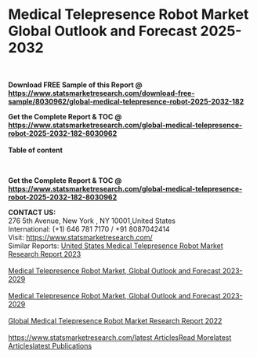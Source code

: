 <h1>Medical Telepresence Robot Market Global Outlook and Forecast 2025-2032</h1><br/><p><strong>Download FREE Sample of this Report @ <a href="https://www.statsmarketresearch.com/download-free-sample/8030962/global-medical-telepresence-robot-2025-2032-182">https://www.statsmarketresearch.com/download-free-sample/8030962/global-medical-telepresence-robot-2025-2032-182</a></strong></p><div><b>Get the Complete Report & TOC @ <a href="https://www.statsmarketresearch.com/global-medical-telepresence-robot-2025-2032-182-8030962">https://www.statsmarketresearch.com/global-medical-telepresence-robot-2025-2032-182-8030962</a></b></div><br><b>Table of content</b><p><br><div><b>Get the Complete Report & TOC @ <a href="https://www.statsmarketresearch.com/global-medical-telepresence-robot-2025-2032-182-8030962">https://www.statsmarketresearch.com/global-medical-telepresence-robot-2025-2032-182-8030962</a></b></div></p> <b>CONTACT US:</b><br>276 5th Avenue, New York , NY 10001,United States<br>International: (+1) 646 781 7170 / +91 8087042414<br>Visit: <a href="https://www.statsmarketresearch.com/">https://www.statsmarketresearch.com/</a><br>Similar Reports: <a href="https://www.statsmarketresearch.com/global-medical-telepresence-robot-2025-2032-182-8030962">United States Medical Telepresence Robot Market Research Report 2023</a><br/><br/><a href="https://www.statsmarketresearch.com/global-medical-telepresence-robot-2025-2032-182-8030962">Medical Telepresence Robot Market, Global Outlook and Forecast 2023-2029</a><br/><br/><a href="https://www.statsmarketresearch.com/global-medical-telepresence-robot-2025-2032-182-8030962">Medical Telepresence Robot Market, Global Outlook and Forecast 2023-2029</a><br/><br/><a href="https://www.statsmarketresearch.com/global-medical-telepresence-robot-2025-2032-182-8030962">Global Medical Telepresence Robot Market Research Report 2022</a><br/><br/><a href="https://gyeongbokgung.com">https://www.statsmarketresearch.com/</a><a href="https://hallyeomaritime.com">latest Articles</a><a href="https://jingwansa.com">Read More</a><a href=https://nguoiviet.jp/">latest Articles</a><a href="https://www.intelmarketresearch.com/">latest Publications</a>